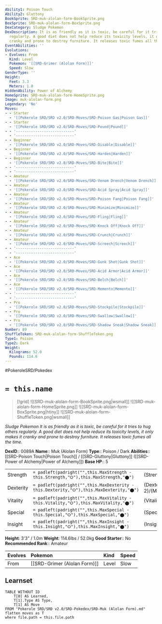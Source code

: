 ```yaml
---
Ability1: Poison Touch
Ability2: Gluttony
BookSprite: SRD-muk-alolan-form-BookSprite.png
BoxSprite: SRD-muk-alolan-form-BoxSprite.png
DexCategory: Sludge Pokemon
DexDescription: It is as friendly as it is toxic, be careful for it tries to hug others
  regularly. A good diet does not help reduce its toxicity levels, it only makes it
  cranky and prone to destroy furniture. It releases toxic fumes all the time.
EventAbilities: ''
Evolutions:
- Evolves: From
  Kind: Level
  Pokemon: '[[SRD-Grimer (Alolan Form)]]'
  Speed: Slow
GenderType: ''
Height:
  Feet: 3.3
  Meters: 1.0
HiddenAbility: Power of Alchemy
HomeSprite: SRD-muk-alolan-form-HomeSprite.png
Image: muk-alolan-form.png
Legendary: 'No'
Moves:
- - Starter
  - '[[Pokerole SRD/SRD v2.0/SRD-Moves/SRD-Poison Gas|Poison Gas]]'
- - Starter
  - '[[Pokerole SRD/SRD v2.0/SRD-Moves/SRD-Pound|Pound]]'
- - '---------------------------'
  - '---------------------------'
- - Beginner
  - '[[Pokerole SRD/SRD v2.0/SRD-Moves/SRD-Disable|Disable]]'
- - Beginner
  - '[[Pokerole SRD/SRD v2.0/SRD-Moves/SRD-Harden|Harden]]'
- - Beginner
  - '[[Pokerole SRD/SRD v2.0/SRD-Moves/SRD-Bite|Bite]]'
- - '---------------------------'
  - '---------------------------'
- - Amateur
  - '[[Pokerole SRD/SRD v2.0/SRD-Moves/SRD-Venom Drench|Venom Drench]]'
- - Amateur
  - '[[Pokerole SRD/SRD v2.0/SRD-Moves/SRD-Acid Spray|Acid Spray]]'
- - Amateur
  - '[[Pokerole SRD/SRD v2.0/SRD-Moves/SRD-Poison Fang|Poison Fang]]'
- - Amateur
  - '[[Pokerole SRD/SRD v2.0/SRD-Moves/SRD-Minimize|Minimize]]'
- - Amateur
  - '[[Pokerole SRD/SRD v2.0/SRD-Moves/SRD-Fling|Fling]]'
- - Amateur
  - '[[Pokerole SRD/SRD v2.0/SRD-Moves/SRD-Knock Off|Knock Off]]'
- - Amateur
  - '[[Pokerole SRD/SRD v2.0/SRD-Moves/SRD-Crunch|Crunch]]'
- - Amateur
  - '[[Pokerole SRD/SRD v2.0/SRD-Moves/SRD-Screech|Screech]]'
- - '---------------------------'
  - '---------------------------'
- - Ace
  - '[[Pokerole SRD/SRD v2.0/SRD-Moves/SRD-Gunk Shot|Gunk Shot]]'
- - Ace
  - '[[Pokerole SRD/SRD v2.0/SRD-Moves/SRD-Acid Armor|Acid Armor]]'
- - Ace
  - '[[Pokerole SRD/SRD v2.0/SRD-Moves/SRD-Belch|Belch]]'
- - Ace
  - '[[Pokerole SRD/SRD v2.0/SRD-Moves/SRD-Memento|Memento]]'
- - '---------------------------'
  - '---------------------------'
- - Pro
  - '[[Pokerole SRD/SRD v2.0/SRD-Moves/SRD-Stockpile|Stockpile]]'
- - Pro
  - '[[Pokerole SRD/SRD v2.0/SRD-Moves/SRD-Swallow|Swallow]]'
- - Pro
  - '[[Pokerole SRD/SRD v2.0/SRD-Moves/SRD-Shadow Sneak|Shadow Sneak]]'
Number: 89
ShuffleToken: SRD-muk-alolan-form-ShuffleToken.png
Type1: Poison
Type2: Dark
Weight:
  Kilograms: 52.0
  Pounds: 114.6
---
```


#PokeroleSRD/Pokedex

# `= this.name`

> [!grid]
> ![[SRD-muk-alolan-form-BookSprite.png|wsmall]]
> ![[SRD-muk-alolan-form-HomeSprite.png]]
> ![[SRD-muk-alolan-form-BoxSprite.png|htiny]]
> ![[SRD-muk-alolan-form-ShuffleToken.png|wsmall]]


*Sludge Pokemon*
*It is as friendly as it is toxic, be careful for it tries to hug others regularly. A good diet does not help reduce its toxicity levels, it only makes it cranky and prone to destroy furniture. It releases toxic fumes all the time.*

**DexID**:: 0089A
**Name**:: Muk (Alolan Form)
**Type**:: Poison / Dark
**Abilities**:: [[SRD-Poison Touch|Poison Touch]] / [[SRD-Gluttony|Gluttony]] ([[SRD-Power of Alchemy|Power of Alchemy]])
**Base HP**:: 5

|           |                                                                                        |                                          |
| --------- | -------------------------------------------------------------------------------------- | ---------------------------------------- |
| Strength  | `= padleft(padright("",this.MaxStrength - this.Strength,"⭘"),this.MaxStrength,"⬤")`    | (Strength::3)/(MaxStrength::6)   |
| Dexterity | `= padleft(padright("",this.MaxDexterity - this.Dexterity,"⭘"),this.MaxDexterity,"⬤")` | (Dexterity:: 2)/(MaxDexterity::4) |
| Vitality  | `= padleft(padright("",this.MaxVitality - this.Vitality,"⭘"),this.MaxVitality,"⬤")`    | (Vitality::2)/(MaxVitality::5)   |
| Special   | `= padleft(padright("",this.MaxSpecial - this.Special,"⭘"),this.MaxSpecial,"⬤")`       | (Special::2)/(MaxSpecial::4)     |
| Insight   | `= padleft(padright("",this.MaxInsight - this.Insight,"⭘"),this.MaxInsight,"⬤")`       | (Insight::3)/(MaxInsight::6)     |

**Height**: 3'3" / 1.0m
**Weight**: 114.6lbs / 52.0kg
**Good Starter**:: No
**Recommended Rank**:: Amateur

| Evolves   | Pokemon                      | Kind   | Speed   |
|:----------|:-----------------------------|:-------|:--------|
| From      | [[SRD-Grimer (Alolan Form)]] | Level  | Slow    |

## Learnset

```dataview
TABLE WITHOUT ID
    T[0] AS Learned,
    T[1].Type AS Type,
    T[1] AS Move
FROM "Pokerole SRD/SRD v2.0/SRD-Pokedex/SRD-Muk (Alolan Form).md"
flatten moves as T
where file.path = this.file.path
```
